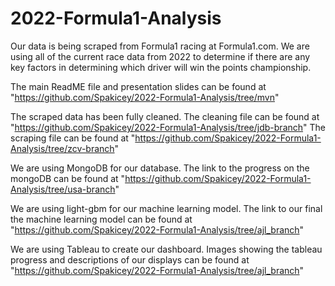 # 2022-Formula1-Analysis

Our data is being scraped from Formula1 racing at Formula1.com.  We are using all of the current race data from 2022 to determine if there are any key factors in determining which driver will win the points championship. 

The main ReadME file and presentation slides can be found at "https://github.com/Spakicey/2022-Formula1-Analysis/tree/mvn"

The scraped data has been fully cleaned. The cleaning file can be found at "https://github.com/Spakicey/2022-Formula1-Analysis/tree/jdb-branch"
The scraping file can be found at "https://github.com/Spakicey/2022-Formula1-Analysis/tree/zcv-branch"

We are using MongoDB for our database. The link to the progress on the mongoDB can be found at "https://github.com/Spakicey/2022-Formula1-Analysis/tree/usa-branch"

We are using light-gbm for our machine learning model. The link to our final the machine learning model can be found at "https://github.com/Spakicey/2022-Formula1-Analysis/tree/ajl_branch"

We are using Tableau to create our dashboard.  Images showing the tableau progress and descriptions of our displays can be found at "https://github.com/Spakicey/2022-Formula1-Analysis/tree/ajl_branch"